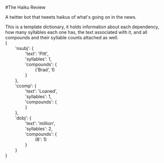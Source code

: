 #The Haiku Review

A twitter bot that tweets haikus of what's going on in the news.

This is a template dictionary, it holds information about each dependency, how many syllables each one has, the text associated with it, and all compounds and their syllable counts attached as well.<br/>
{<br/>
&nbsp;&nbsp;&nbsp;&nbsp;&nbsp;&nbsp;&nbsp;&nbsp;'nsubj': {<br/>
&nbsp;&nbsp;&nbsp;&nbsp;&nbsp;&nbsp;&nbsp;&nbsp;&nbsp;&nbsp;&nbsp;&nbsp;&nbsp;&nbsp;&nbsp;&nbsp;'text': 'Pitt',<br/>
&nbsp;&nbsp;&nbsp;&nbsp;&nbsp;&nbsp;&nbsp;&nbsp;&nbsp;&nbsp;&nbsp;&nbsp;&nbsp;&nbsp;&nbsp;&nbsp;'syllables': 1,<br/>
&nbsp;&nbsp;&nbsp;&nbsp;&nbsp;&nbsp;&nbsp;&nbsp;&nbsp;&nbsp;&nbsp;&nbsp;&nbsp;&nbsp;&nbsp;&nbsp;'compounds': {<br/>
&nbsp;&nbsp;&nbsp;&nbsp;&nbsp;&nbsp;&nbsp;&nbsp;&nbsp;&nbsp;&nbsp;&nbsp;&nbsp;&nbsp;&nbsp;&nbsp;&nbsp;&nbsp;&nbsp;&nbsp;&nbsp;&nbsp;&nbsp;&nbsp;('Brad', 1)<br/>
&nbsp;&nbsp;&nbsp;&nbsp;&nbsp;&nbsp;&nbsp;&nbsp;&nbsp;&nbsp;&nbsp;&nbsp;&nbsp;&nbsp;&nbsp;&nbsp;}<br/>
&nbsp;&nbsp;&nbsp;&nbsp;&nbsp;&nbsp;&nbsp;&nbsp;},<br/>
&nbsp;&nbsp;&nbsp;&nbsp;&nbsp;&nbsp;&nbsp;&nbsp;'ccomp': {<br/>
&nbsp;&nbsp;&nbsp;&nbsp;&nbsp;&nbsp;&nbsp;&nbsp;&nbsp;&nbsp;&nbsp;&nbsp;&nbsp;&nbsp;&nbsp;&nbsp;'text': 'Loaned',<br/>
&nbsp;&nbsp;&nbsp;&nbsp;&nbsp;&nbsp;&nbsp;&nbsp;&nbsp;&nbsp;&nbsp;&nbsp;&nbsp;&nbsp;&nbsp;&nbsp;'syllables': 1,<br/>
&nbsp;&nbsp;&nbsp;&nbsp;&nbsp;&nbsp;&nbsp;&nbsp;&nbsp;&nbsp;&nbsp;&nbsp;&nbsp;&nbsp;&nbsp;&nbsp;'compounds': {<br/>
&nbsp;&nbsp;&nbsp;&nbsp;&nbsp;&nbsp;&nbsp;&nbsp;&nbsp;&nbsp;&nbsp;&nbsp;&nbsp;&nbsp;&nbsp;&nbsp;}<br/>
&nbsp;&nbsp;&nbsp;&nbsp;&nbsp;&nbsp;&nbsp;&nbsp;},<br/>
&nbsp;&nbsp;&nbsp;&nbsp;&nbsp;&nbsp;&nbsp;&nbsp;'dobj': {<br/>
&nbsp;&nbsp;&nbsp;&nbsp;&nbsp;&nbsp;&nbsp;&nbsp;&nbsp;&nbsp;&nbsp;&nbsp;&nbsp;&nbsp;&nbsp;&nbsp;'text': 'million',<br/>
&nbsp;&nbsp;&nbsp;&nbsp;&nbsp;&nbsp;&nbsp;&nbsp;&nbsp;&nbsp;&nbsp;&nbsp;&nbsp;&nbsp;&nbsp;&nbsp;'syllables': 2,<br/>
&nbsp;&nbsp;&nbsp;&nbsp;&nbsp;&nbsp;&nbsp;&nbsp;&nbsp;&nbsp;&nbsp;&nbsp;&nbsp;&nbsp;&nbsp;&nbsp;'compounds': {<br/>
&nbsp;&nbsp;&nbsp;&nbsp;&nbsp;&nbsp;&nbsp;&nbsp;&nbsp;&nbsp;&nbsp;&nbsp;&nbsp;&nbsp;&nbsp;&nbsp;&nbsp;&nbsp;&nbsp;&nbsp;&nbsp;&nbsp;&nbsp;&nbsp;(8': 1)<br/>
&nbsp;&nbsp;&nbsp;&nbsp;&nbsp;&nbsp;&nbsp;&nbsp;&nbsp;&nbsp;&nbsp;&nbsp;&nbsp;&nbsp;&nbsp;&nbsp;}<br/>
&nbsp;&nbsp;&nbsp;&nbsp;&nbsp;&nbsp;&nbsp;&nbsp;}<br/>
}
